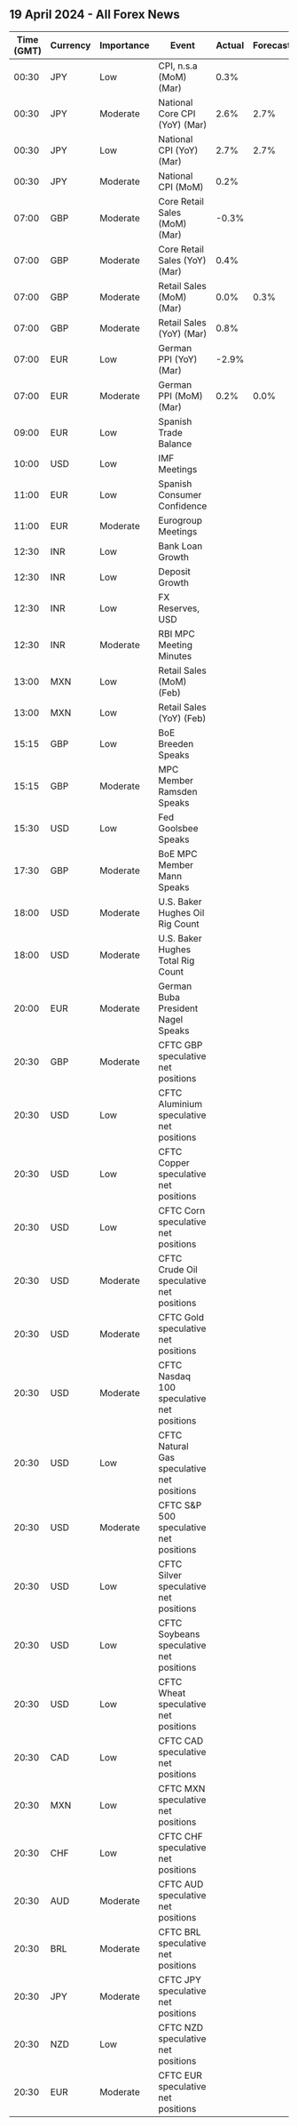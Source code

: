 ## 19 April 2024 - All Forex News

| Time (GMT) | Currency | Importance | Event | Actual | Forecast | Previous |
|------|----------|------------|-------|--------|----------|----------|
| 00:30 | JPY | Low | CPI, n.s.a (MoM) (Mar) | 0.3% |  | 0.0% |
| 00:30 | JPY | Moderate | National Core CPI (YoY) (Mar) | 2.6% | 2.7% | 2.8% |
| 00:30 | JPY | Low | National CPI (YoY) (Mar) | 2.7% | 2.7% | 2.8% |
| 00:30 | JPY | Moderate | National CPI (MoM) | 0.2% |  | 0.0% |
| 07:00 | GBP | Moderate | Core Retail Sales (MoM) (Mar) | -0.3% |  | 0.3% |
| 07:00 | GBP | Moderate | Core Retail Sales (YoY) (Mar) | 0.4% |  | -0.4% |
| 07:00 | GBP | Moderate | Retail Sales (MoM) (Mar) | 0.0% | 0.3% | 0.1% |
| 07:00 | GBP | Moderate | Retail Sales (YoY) (Mar) | 0.8% |  | -0.3% |
| 07:00 | EUR | Low | German PPI (YoY) (Mar) | -2.9% |  | -4.1% |
| 07:00 | EUR | Moderate | German PPI (MoM) (Mar) | 0.2% | 0.0% | -0.4% |
| 09:00 | EUR | Low | Spanish Trade Balance |  |  | -3.70B |
| 10:00 | USD | Low | IMF Meetings |  |  |  |
| 11:00 | EUR | Low | Spanish Consumer Confidence |  |  | 78.5 |
| 11:00 | EUR | Moderate | Eurogroup Meetings |  |  |  |
| 12:30 | INR | Low | Bank Loan Growth |  |  | 20.2% |
| 12:30 | INR | Low | Deposit Growth |  |  | 13.5% |
| 12:30 | INR | Low | FX Reserves, USD |  |  | 648.56B |
| 12:30 | INR | Moderate | RBI MPC Meeting Minutes |  |  |  |
| 13:00 | MXN | Low | Retail Sales (MoM) (Feb) |  |  | -0.6% |
| 13:00 | MXN | Low | Retail Sales (YoY) (Feb) |  |  | -0.8% |
| 15:15 | GBP | Low | BoE Breeden Speaks |  |  |  |
| 15:15 | GBP | Moderate | MPC Member Ramsden Speaks |  |  |  |
| 15:30 | USD | Low | Fed Goolsbee Speaks |  |  |  |
| 17:30 | GBP | Moderate | BoE MPC Member Mann Speaks |  |  |  |
| 18:00 | USD | Moderate | U.S. Baker Hughes Oil Rig Count |  |  | 506 |
| 18:00 | USD | Moderate | U.S. Baker Hughes Total Rig Count |  |  | 617 |
| 20:00 | EUR | Moderate | German Buba President Nagel Speaks |  |  |  |
| 20:30 | GBP | Moderate | CFTC GBP speculative net positions |  |  | 28.3K |
| 20:30 | USD | Low | CFTC Aluminium speculative net positions |  |  | 2.6K |
| 20:30 | USD | Low | CFTC Copper speculative net positions |  |  | 42.7K |
| 20:30 | USD | Low | CFTC Corn speculative net positions |  |  | -190.2K |
| 20:30 | USD | Moderate | CFTC Crude Oil speculative net positions |  |  | 297.1K |
| 20:30 | USD | Moderate | CFTC Gold speculative net positions |  |  | 202.4K |
| 20:30 | USD | Moderate | CFTC Nasdaq 100 speculative net positions |  |  | 7.5K |
| 20:30 | USD | Low | CFTC Natural Gas speculative net positions |  |  | -127.9K |
| 20:30 | USD | Moderate | CFTC S&P 500 speculative net positions |  |  | -62.9K |
| 20:30 | USD | Low | CFTC Silver speculative net positions |  |  | 53.2K |
| 20:30 | USD | Low | CFTC Soybeans speculative net positions |  |  | -158.5K |
| 20:30 | USD | Low | CFTC Wheat speculative net positions |  |  | -52.4K |
| 20:30 | CAD | Low | CFTC CAD speculative net positions |  |  | -53.4K |
| 20:30 | MXN | Low | CFTC MXN speculative net positions |  |  | 139.7K |
| 20:30 | CHF | Low | CFTC CHF speculative net positions |  |  | -31.8K |
| 20:30 | AUD | Moderate | CFTC AUD speculative net positions |  |  | -92.3K |
| 20:30 | BRL | Moderate | CFTC BRL speculative net positions |  |  | -2.6K |
| 20:30 | JPY | Moderate | CFTC JPY speculative net positions |  |  | -162.2K |
| 20:30 | NZD | Low | CFTC NZD speculative net positions |  |  | -13.5K |
| 20:30 | EUR | Moderate | CFTC EUR speculative net positions |  |  | 32.7K |
